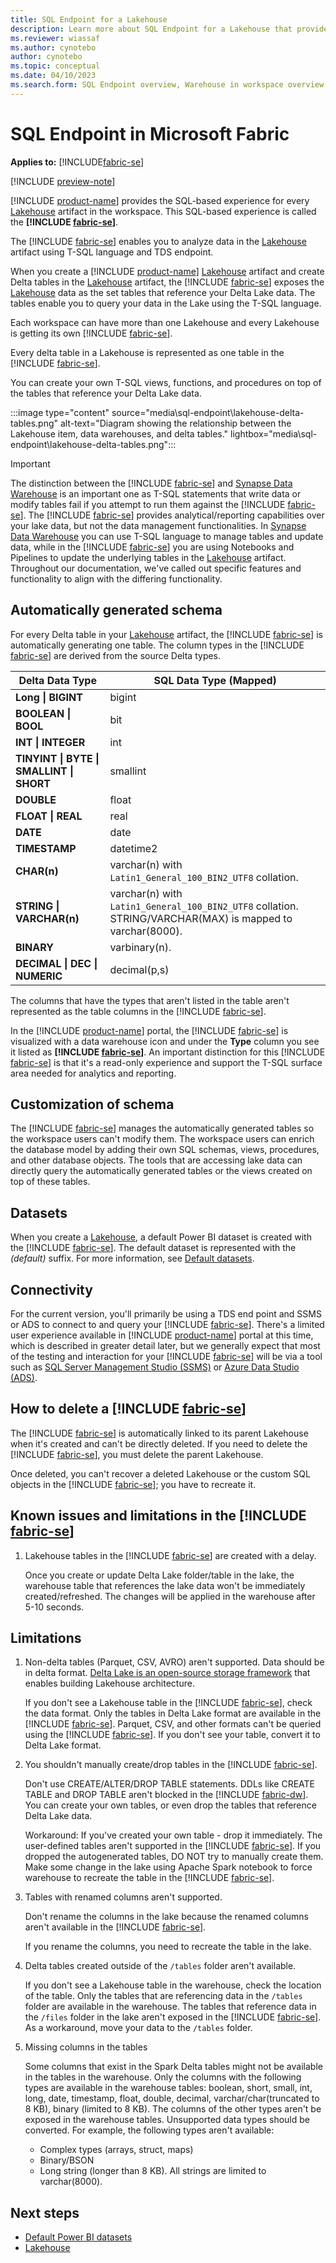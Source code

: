 ```yaml
---
title: SQL Endpoint for a Lakehouse
description: Learn more about SQL Endpoint for a Lakehouse that provides analytical capabilities over the Lake data.
ms.reviewer: wiassaf
ms.author: cynotebo
author: cynotebo
ms.topic: conceptual
ms.date: 04/10/2023
ms.search.form: SQL Endpoint overview, Warehouse in workspace overview
---
```


# SQL Endpoint in Microsoft Fabric

**Applies to:** [!INCLUDE[fabric-se](includes/applies-to-version/fabric-se.md)]

[!INCLUDE [preview-note](../includes/preview-note.md)]

[!INCLUDE [product-name](../includes/product-name.md)] provides the SQL-based experience for every [Lakehouse](../data-engineering/lakehouse-overview.md) artifact in the workspace. This SQL-based experience is called the **[!INCLUDE [fabric-se](includes/fabric-se.md)]**. 

The [!INCLUDE [fabric-se](includes/fabric-se.md)] enables you to analyze data in the [Lakehouse](../data-engineering/lakehouse-overview.md) artifact using T-SQL language and TDS endpoint.

When you create a [!INCLUDE [product-name](../includes/product-name.md)] [Lakehouse](../data-engineering/lakehouse-overview.md) artifact and create Delta tables in the [Lakehouse](../data-engineering/lakehouse-overview.md) artifact, the [!INCLUDE [fabric-se](includes/fabric-se.md)] exposes the [Lakehouse](../data-engineering/lakehouse-overview.md) data as the set tables that reference your Delta Lake data. The tables enable you to query your data in the Lake using the T-SQL language. 

Each workspace can have more than one Lakehouse and every Lakehouse is getting its own [!INCLUDE [fabric-se](includes/fabric-se.md)].

Every delta table in a Lakehouse is represented as one table in the [!INCLUDE [fabric-se](includes/fabric-se.md)].

You can create your own T-SQL views, functions, and procedures on top of the tables that reference your Delta Lake data.

:::image type="content" source="media\sql-endpoint\lakehouse-delta-tables.png" alt-text="Diagram showing the relationship between the Lakehouse item, data warehouses, and delta tables." lightbox="media\sql-endpoint\lakehouse-delta-tables.png":::

> [!IMPORTANT]
> The distinction between the [!INCLUDE [fabric-se](includes/fabric-se.md)] and [Synapse Data Warehouse](warehouse.md) is an important one as T-SQL statements that write data or modify tables fail if you attempt to run them against the [!INCLUDE [fabric-se](includes/fabric-se.md)]. The [!INCLUDE [fabric-se](includes/fabric-se.md)] provides analytical/reporting capabilities over your lake data, but not the data management functionalities. In [Synapse Data Warehouse](warehouse.md) you can use T-SQL language to manage tables and update data, while in the [!INCLUDE [fabric-se](includes/fabric-se.md)] you are using Notebooks and Pipelines to update the underlying tables in the [Lakehouse](../data-engineering/lakehouse-overview.md) artifact. Throughout our documentation, we've called out specific features and functionality to align with the differing functionality.

## Automatically generated schema

For every Delta table in your [Lakehouse](../data-engineering/lakehouse-overview.md) artifact, the [!INCLUDE [fabric-se](includes/fabric-se.md)] is automatically generating one table. The column types in the [!INCLUDE [fabric-se](includes/fabric-se.md)] are derived from the source Delta types.

| **Delta Data Type** | **SQL Data** **Type (Mapped)** |
|---|---|
| **Long &#124;** **BIGINT** | bigint |
| **BOOLEAN &#124;** **BOOL** | bit |
| **INT &#124; INTEGER** | int |
| **TINYINT &#124; BYTE &#124;** **SMALLINT &#124; SHORT** | smallint |
| **DOUBLE** | float |
| **FLOAT &#124; REAL** | real |
| **DATE** | date |
| **TIMESTAMP** | datetime2 |
| **CHAR(n)** | varchar(n) with `Latin1_General_100_BIN2_UTF8` collation. |
| **STRING &#124; VARCHAR(n)** | varchar(n) with `Latin1_General_100_BIN2_UTF8` collation. STRING/VARCHAR(MAX) is mapped to varchar(8000). |
| **BINARY** | varbinary(n). |
| **DECIMAL &#124; DEC &#124; NUMERIC** | decimal(p,s) |

The columns that have the types that aren't listed in the table aren't represented as the table columns in the [!INCLUDE [fabric-se](includes/fabric-se.md)].

In the [!INCLUDE [product-name](../includes/product-name.md)] portal, the [!INCLUDE [fabric-se](includes/fabric-se.md)] is visualized with a data warehouse icon and under the **Type** column you see it listed as **[!INCLUDE [fabric-se](includes/fabric-se.md)]**. An important distinction for this [!INCLUDE [fabric-se](includes/fabric-se.md)] is that it's a read-only experience and support the T-SQL surface area needed for analytics and reporting.

## Customization of schema

The [!INCLUDE [fabric-se](includes/fabric-se.md)] manages the automatically generated tables so the workspace users can't modify them. The workspace users can enrich the database model by adding their own SQL schemas, views, procedures, and other database objects.
The tools that are accessing lake data can directly query the automatically generated tables or the views created on top of these tables.

## Datasets

When you create a [Lakehouse](../data-engineering/lakehouse-overview.md), a default Power BI dataset is created with the [!INCLUDE [fabric-se](includes/fabric-se.md)]. The default dataset is represented with the *(default)* suffix. For more information, see [Default datasets](datasets.md).

## Connectivity

For the current version, you'll primarily be using a TDS end point and SSMS or ADS to connect to and query your [!INCLUDE [fabric-se](includes/fabric-se.md)]. There's a limited user experience available in [!INCLUDE [product-name](../includes/product-name.md)] portal at this time, which is described in greater detail later, but we generally expect that most of the testing and interaction for your [!INCLUDE [fabric-se](includes/fabric-se.md)] will be via a tool such as [SQL Server Management Studio (SSMS)](https://aka.ms/ssms) or [Azure Data Studio (ADS)](https://aka.ms/azuredatastudio).

## How to delete a [!INCLUDE [fabric-se](includes/fabric-se.md)]

The [!INCLUDE [fabric-se](includes/fabric-se.md)] is automatically linked to its parent Lakehouse when it's created and can't be directly deleted. If you need to delete the [!INCLUDE [fabric-se](includes/fabric-se.md)], you must delete the parent Lakehouse.

Once deleted, you can't recover a deleted Lakehouse or the custom SQL objects in the [!INCLUDE [fabric-se](includes/fabric-se.md)]; you have to recreate it.

## Known issues and limitations in the [!INCLUDE [fabric-se](includes/fabric-se.md)]

1. Lakehouse tables in the [!INCLUDE [fabric-se](includes/fabric-se.md)] are created with a delay.

   Once you create or update Delta Lake folder/table in the lake, the warehouse table that references the lake data won't be immediately created/refreshed. The changes will be applied in the warehouse after 5-10 seconds.

## Limitations

1. Non-delta tables (Parquet, CSV, AVRO) aren't supported. Data should be in delta format. [Delta Lake is an open-source storage framework](https://delta.io/) that enables building Lakehouse architecture.

   If you don't see a Lakehouse table in the [!INCLUDE [fabric-se](includes/fabric-se.md)], check the data format. Only the tables in Delta Lake format are available in the [!INCLUDE [fabric-se](includes/fabric-se.md)]. Parquet, CSV, and other formats can't be queried using the [!INCLUDE [fabric-se](includes/fabric-se.md)]. If you don't see your table, convert it to Delta Lake format. 

1. You shouldn't manually create/drop tables in the [!INCLUDE [fabric-se](includes/fabric-se.md)].

   Don't use CREATE/ALTER/DROP TABLE statements. DDLs like CREATE TABLE and DROP TABLE aren't blocked in the [!INCLUDE [fabric-dw](includes/fabric-dw.md)]. You can create your own tables, or even drop the tables that reference Delta Lake data. 

   Workaround: If you've created your own table - drop it immediately. The user-defined tables aren't supported in the [!INCLUDE [fabric-se](includes/fabric-se.md)]. If you dropped the autogenerated tables, DO NOT try to manually create them. Make some change in the lake using Apache Spark notebook to force warehouse to recreate the table in the [!INCLUDE [fabric-se](includes/fabric-se.md)].

1. Tables with renamed columns aren't supported.

   Don't rename the columns in the lake because the renamed columns aren't available in the [!INCLUDE [fabric-se](includes/fabric-se.md)].

   If you rename the columns, you need to recreate the table in the lake.

1. Delta tables created outside of the `/tables` folder aren't available.

   If you don't see a Lakehouse table in the warehouse, check the location of the table. Only the tables that are referencing data in the `/tables` folder are available in the warehouse. The tables that reference data in the `/files` folder in the lake aren't exposed in the [!INCLUDE [fabric-se](includes/fabric-se.md)]. As a workaround, move your data to the `/tables` folder.

1. Missing columns in the tables

   Some columns that exist in the Spark Delta tables might not be available in the tables in the warehouse. Only the columns with the following types are available in the warehouse tables: boolean, short, small, int, long, date, timestamp, float, double, decimal, varchar/char(truncated to 8 KB), binary (limited to 8 KB). The columns of the other types aren't be exposed in the warehouse tables. Unsupported data types should be converted. For example, the following types aren't available:

   - Complex types (arrays, struct, maps)
   - Binary/BSON
   - Long string (longer than 8 KB). All strings are limited to varchar(8000).

## Next steps

- [Default Power BI datasets](datasets.md)
- [Lakehouse](../data-engineering/lakehouse-overview.md)